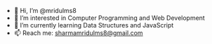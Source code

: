 - 👋 Hi, I’m @mridulms8
- 👀 I’m interested in Computer Programming and Web Development
- 🌱 I’m currently learning Data Structures and JavaScript
- 📫 Reach me: sharmamridulms8@gmail.com

